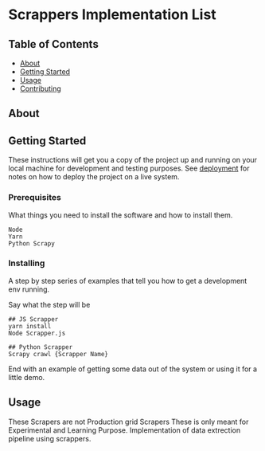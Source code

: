 # Scrappers Implementation List

## Table of Contents

- [About](#about)
- [Getting Started](#getting_started)
- [Usage](#usage)
- [Contributing](../CONTRIBUTING.md)

## About <a name = "about"></a>

## Getting Started <a name = "getting_started"></a>

These instructions will get you a copy of the project up and running on your local machine for development and testing purposes. See [deployment](#deployment) for notes on how to deploy the project on a live system.

### Prerequisites

What things you need to install the software and how to install them.

```
Node 
Yarn
Python Scrapy
```

### Installing

A step by step series of examples that tell you how to get a development env running.

Say what the step will be

```
## JS Scrapper
yarn install
Node Scrapper.js

## Python Scrapper
Scrapy crawl {Scrapper Name}
```
End with an example of getting some data out of the system or using it for a little demo.

## Usage <a name = "usage"></a>

These Scrapers are not Production grid Scrapers These is only meant for Experimental and Learning Purpose. 
Implementation of data extrection pipeline using scrappers.
